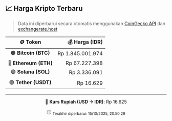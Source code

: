 

<!-- HARGA_KRIPTO -->
## 📈 Harga Kripto Terbaru

> Data ini diperbarui secara otomatis menggunakan [CoinGecko API](https://www.coingecko.com/) dan [exchangerate.host](https://exchangerate.host/)

<div align="center">

| 🪙 Token | 💰 Harga (IDR) |
|:------:|---------------:|
| 🟠 **Bitcoin (BTC)**   | Rp 1.845.001.974 |
| 🔵 **Ethereum (ETH)**  | Rp 67.227.398 |
| 🟣 **Solana (SOL)**    | Rp 3.336.091 |
| 🟢 **Tether (USDT)**   | Rp 16.629 |

---

💱 **Kurs Rupiah (USD → IDR)**: Rp 16.625

🕒 <sub>Terakhir diperbarui: 15/10/2025, 20.50.29</sub>

</div>
<!-- /HARGA_KRIPTO -->